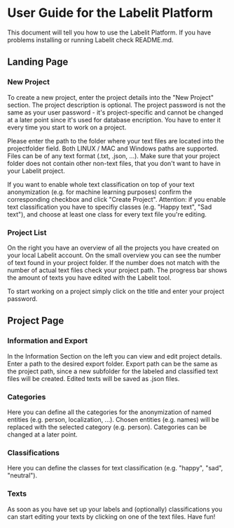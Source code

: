# User Guide for the Labelit Platform

This document will tell you how to use the Labelit Platform. If you have problems installing or running Labelit check README.md.

## Landing Page

### New Project
To create a new project, enter the project details into the "New Project" section. The project description is optional.
The project password is not the same as your user password - it's project-specific and cannot be changed at a later point since it's used for database encription. You have to enter it every time you start to work on a project.  

Please enter the path to the folder where your text files are located into the projectfolder field. Both LINUX / MAC and Windows paths are supported. Files can be of any text format (.txt, .json, ...). Make sure that your project folder does not contain other non-text files, that you don't want to have in your Labelit project.

If you want to enable whole text classification on top of your text anonymization (e.g. for machine learning purposes) confirm the corresponding checkbox and click "Create Project". Attention: if you enable text classification you have to specifiy classes (e.g. "Happy text", "Sad text"), and choose at least one class for every text file you're editing.

### Project List
On the right you have an overview of all the projects you have created on your local Labelit account. On the small overview you can see the number of text found in your project folder. If the number does not match with the number of actual text files check your project path. The progress bar shows the amount of texts you have edited with the Labelit tool.

To start working on a project simply click on the title and enter your project password.

## Project Page

### Information and Export
In the Information Section on the left you can view and edit project details. Enter a path to the desired export folder. Export path can be the same as the project path, since a new subfolder for the labeled and classified text files will be created. Edited texts will be saved as .json files.

### Categories
Here you can define all the categories for the anonymization of named entities (e.g. person, localization, ...). Chosen entities (e.g. names) will be replaced with the selected category (e.g. person). Categories can be changed at a later point.

### Classifications
Here you can define the classes for text classification (e.g. "happy", "sad", "neutral").

### Texts
As soon as you have set up your labels and (optionally) classifications you can start editing your texts by clicking on one of the text files. Have fun!
